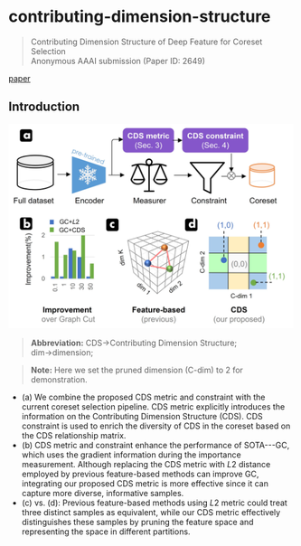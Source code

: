 # contributing-dimension-structure
> Contributing Dimension Structure of Deep Feature for Coreset Selection    
> Anonymous AAAI submission (Paper ID: 2649)

[paper]()

## Introduction

<div align="center">
  <img src="resources/CDS_method_motivation.jpg" width="600"/>
</div>

> **Abbreviation:** CDS&rarr;Contributing Dimension Structure; dim&rarr;dimension;

> **Note:** Here we set the pruned dimension (C-dim) to 2 for demonstration.

- (a) We combine the proposed CDS metric and constraint with the current coreset selection pipeline. CDS metric explicitly introduces the information on the Contributing Dimension Structure (CDS). CDS constraint is used to enrich the diversity of CDS in the coreset based on the CDS relationship matrix.
- (b) CDS metric and constraint enhance the performance of SOTA---GC, which uses the gradient information during the importance measurement. Although replacing the CDS metric with *L*2 distance employed by previous feature-based methods can improve GC, integrating our proposed CDS metric is more effective since it can capture more diverse, informative samples.
- (c) vs. (d): Previous feature-based methods using *L*2 metric could treat three distinct samples as equivalent, while our CDS metric effectively distinguishes these samples by pruning the feature space and representing the space in different partitions.
